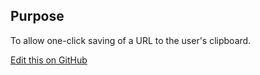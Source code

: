 ## Purpose

To allow one-click saving of a URL to the user's clipboard.

[Edit this on GitHub](https://github.com/wellcomecollection/wellcomecollection.org/edit/master/common/views/components/CopyUrl/README.md)

